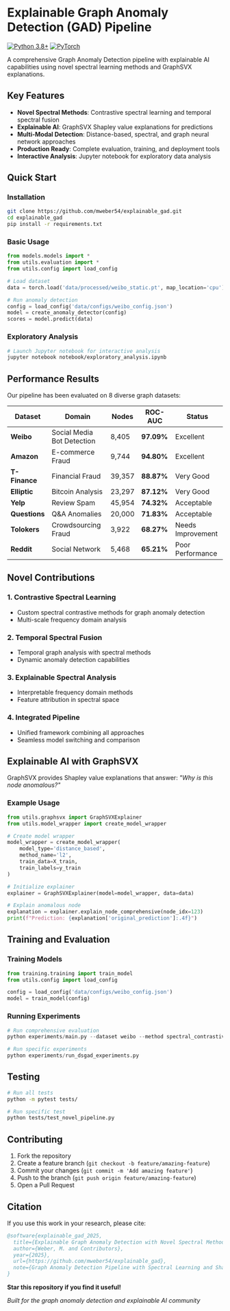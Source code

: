 # Explainable Graph Anomaly Detection (GAD) Pipeline

[![Python 3.8+](https://img.shields.io/badge/python-3.8+-blue.svg)](https://www.python.org/downloads/)
[![PyTorch](https://img.shields.io/badge/PyTorch-2.0+-red.svg)](https://pytorch.org/)

A comprehensive Graph Anomaly Detection pipeline with explainable AI capabilities using novel spectral learning methods and GraphSVX explanations.

## Key Features

- **Novel Spectral Methods**: Contrastive spectral learning and temporal spectral fusion
- **Explainable AI**: GraphSVX Shapley value explanations for predictions
- **Multi-Modal Detection**: Distance-based, spectral, and graph neural network approaches
- **Production Ready**: Complete evaluation, training, and deployment tools
- **Interactive Analysis**: Jupyter notebook for exploratory data analysis

## Quick Start

### Installation

```bash
git clone https://github.com/mweber54/explainable_gad.git
cd explainable_gad
pip install -r requirements.txt
```

### Basic Usage

```python
from models.models import *
from utils.evaluation import *
from utils.config import load_config

# Load dataset
data = torch.load('data/processed/weibo_static.pt', map_location='cpu')

# Run anomaly detection
config = load_config('data/configs/weibo_config.json')
model = create_anomaly_detector(config)
scores = model.predict(data)
```

### Exploratory Analysis

```bash
# Launch Jupyter notebook for interactive analysis
jupyter notebook notebook/exploratory_analysis.ipynb
```

## Performance Results

Our pipeline has been evaluated on 8 diverse graph datasets:

| Dataset | Domain | Nodes | ROC-AUC | Status |
|---------|--------|-------|---------|---------|
| **Weibo** | Social Media Bot Detection | 8,405 | **97.09%** | Excellent |
| **Amazon** | E-commerce Fraud | 9,744 | **94.80%** | Excellent |
| **T-Finance** | Financial Fraud | 39,357 | **88.87%** | Very Good |
| **Elliptic** | Bitcoin Analysis | 23,297 | **87.12%** | Very Good |
| **Yelp** | Review Spam | 45,954 | **74.32%** | Acceptable |
| **Questions** | Q&A Anomalies | 20,000 | **71.83%** | Acceptable |
| **Tolokers** | Crowdsourcing Fraud | 3,922 | **68.27%** | Needs Improvement |
| **Reddit** | Social Network | 5,468 | **65.21%** | Poor Performance |

## Novel Contributions

### 1. Contrastive Spectral Learning
- Custom spectral contrastive methods for graph anomaly detection
- Multi-scale frequency domain analysis

### 2. Temporal Spectral Fusion
- Temporal graph analysis with spectral methods
- Dynamic anomaly detection capabilities

### 3. Explainable Spectral Analysis
- Interpretable frequency domain methods
- Feature attribution in spectral space

### 4. Integrated Pipeline
- Unified framework combining all approaches
- Seamless model switching and comparison

## Explainable AI with GraphSVX

GraphSVX provides Shapley value explanations that answer: *"Why is this node anomalous?"*

### Example Usage

```python
from utils.graphsvx import GraphSVXExplainer
from utils.model_wrapper import create_model_wrapper

# Create model wrapper
model_wrapper = create_model_wrapper(
    model_type='distance_based',
    method_name='l2',
    train_data=X_train,
    train_labels=y_train
)

# Initialize explainer
explainer = GraphSVXExplainer(model=model_wrapper, data=data)

# Explain anomalous node
explanation = explainer.explain_node_comprehensive(node_idx=123)
print(f"Prediction: {explanation['original_prediction']:.4f}")
```

## Training and Evaluation

### Training Models

```python
from training.training import train_model
from utils.config import load_config

config = load_config('data/configs/weibo_config.json')
model = train_model(config)
```

### Running Experiments

```python
# Run comprehensive evaluation
python experiments/main.py --dataset weibo --method spectral_contrastive

# Run specific experiments
python experiments/run_dsgad_experiments.py
```

## Testing

```bash
# Run all tests
python -m pytest tests/

# Run specific test
python tests/test_novel_pipeline.py
```

## Contributing

1. Fork the repository
2. Create a feature branch (`git checkout -b feature/amazing-feature`)
3. Commit your changes (`git commit -m 'Add amazing feature'`)
4. Push to the branch (`git push origin feature/amazing-feature`)
5. Open a Pull Request

## Citation

If you use this work in your research, please cite:

```bibtex
@software{explainable_gad_2025,
  title={Explainable Graph Anomaly Detection with Novel Spectral Methods},
  author={Weber, M. and Contributors},
  year={2025},
  url={https://github.com/mweber54/explainable_gad},
  note={Graph Anomaly Detection Pipeline with Spectral Learning and Shapley Value Explanations}
}
```

**Star this repository if you find it useful!**

*Built for the graph anomaly detection and explainable AI community*
